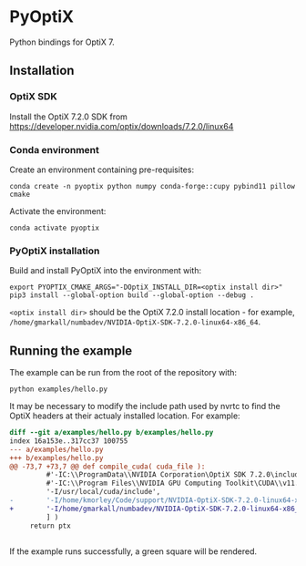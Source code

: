 # PyOptiX

Python bindings for OptiX 7.

## Installation

### OptiX SDK

Install the OptiX 7.2.0 SDK from https://developer.nvidia.com/optix/downloads/7.2.0/linux64



### Conda environment

Create an environment containing pre-requisites:

```
conda create -n pyoptix python numpy conda-forge::cupy pybind11 pillow cmake
```

Activate the environment:

```
conda activate pyoptix
```

### PyOptiX installation

Build and install PyOptiX into the environment with:

```
export PYOPTIX_CMAKE_ARGS="-DOptiX_INSTALL_DIR=<optix install dir>"
pip3 install --global-option build --global-option --debug .
```

`<optix install dir>` should be the OptiX 7.2.0 install location - for example,
`/home/gmarkall/numbadev/NVIDIA-OptiX-SDK-7.2.0-linux64-x86_64`.


## Running the example

The example can be run from the root of the repository with:

```
python examples/hello.py
```

It may be necessary to modify the include path used by nvrtc to find the OptiX
headers at their actualy installed location. For example:

```diff
diff --git a/examples/hello.py b/examples/hello.py
index 16a153e..317cc37 100755
--- a/examples/hello.py
+++ b/examples/hello.py
@@ -73,7 +73,7 @@ def compile_cuda( cuda_file ):
         #'-IC:\\ProgramData\\NVIDIA Corporation\OptiX SDK 7.2.0\include',
         #'-IC:\\Program Files\\NVIDIA GPU Computing Toolkit\CUDA\\v11.1\include'
         '-I/usr/local/cuda/include',
-        '-I/home/kmorley/Code/support/NVIDIA-OptiX-SDK-7.2.0-linux64-x86_64/include/'
+        '-I/home/gmarkall/numbadev/NVIDIA-OptiX-SDK-7.2.0-linux64-x86_64/include/'
         ] )
     return ptx
 
```

If the example runs successfully, a green square will be rendered.
